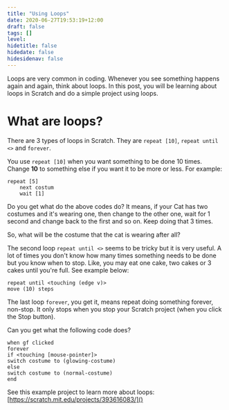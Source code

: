 ```yaml
---
title: "Using Loops"
date: 2020-06-27T19:53:19+12:00
draft: false
tags: []
level:
hidetitle: false
hidedate: false
hidesidenav: false
---
```


Loops are very common in coding. Whenever you see something happens again and again, think about loops.
In this post, you will be learning about loops in Scratch and do a simple project using loops.

<!--more-->

# What are loops?

There are 3 types of loops in Scratch. They are `repeat [10]`, `repeat until <>` and `forever`.

You use `repeat [10]` when you want something to be done 10 times. Change **10** to something else if you want it to be more or less. For example:
```
repeat [5]
    next costum
    wait [1]
```

Do you get what do the above codes do? It means, if your Cat has two costumes and it's wearing one, then change to the other one, wait for 1 second and change back to the first and so on. Keep doing that 3 times.

So, what will be the costume that the cat is wearing after all?

The second loop `repeat until <>` seems to be tricky but it is very useful. A lot of times you don't know how many times something needs to be done but you know when to stop. Like, you may eat one cake, two cakes or 3 cakes until you're full.
See example below:

```
repeat until <touching (edge v)>
move (10) steps
```

The last loop `forever`, you get it, means repeat doing something forever, non-stop. It only stops when you stop your Scratch project (when you click the Stop button).

Can you get what the following code does?

```
when gf clicked
forever
if <touching [mouse-pointer]>
switch costume to (glowing-costume)
else
switch costume to (normal-costume)
end
```

See this example project to learn more about loops: [https://scratch.mit.edu/projects/393616083/]()